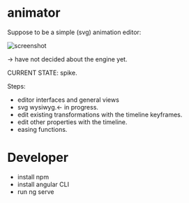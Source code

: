 # animator

Suppose to be a simple (svg) animation editor:

![screenshot](pic.png)

-> have not decided about the engine yet.

CURRENT STATE: spike.

Steps: 
- editor interfaces and general views 
- svg wysiwyg.<- in progress.
- edit existing transformations with the timeline keyframes.
- edit other properties with the timeline.
- easing functions.


# Developer

- install npm
- install angular CLI 
- run ng serve